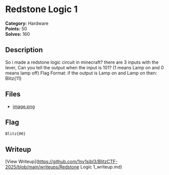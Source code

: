 # Redstone Logic 1

**Category:** Hardware  
**Points:** 50  
**Solves:** 160  

## Description

So i made a redstone logic circuit in minecraft? there are 3 inputs with the lever, Can you tell the output when the input is 101? (1 means Lamp on and 0 means lamp off)
Flag Format: if the output is Lamp on and Lamp on then: Blitz{11}

## Files

- [image.png](https://github.com/1nv1sibl3/BlitzCTF-2025/blob/main/files/cd75e3cc27b045b562eb0d663ae0fe32/image.png)

## Flag

`Blitz{00}`

## Writeup

[View Writeup](https://github.com/1nv1sibl3/BlitzCTF-2025/blob/main/writeups/Redstone Logic 1_writeup.md)
